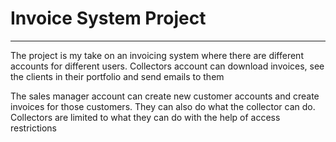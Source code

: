 # Invoice System Project

<hr>

<p>The project is my take on an invoicing system where there are different accounts for different users. Collectors account can download invoices, see the clients in their portfolio and send emails to them<p>
<p>The sales manager account can create new customer accounts and create invoices for those customers. They can also do what the collector can do. Collectors are limited to what they can do with the help of access restrictions<p>
